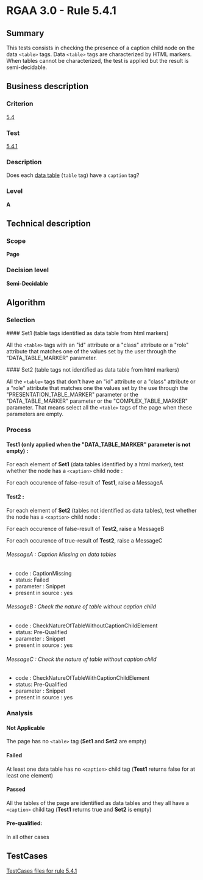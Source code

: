 # RGAA 3.0 -  Rule 5.4.1

## Summary

This tests consists in checking the presence of a caption child node on the data `<table>` tags. Data `<table>` tags are characterized by HTML markers. When tables cannot be characterized, the test  is applied but the result is semi-decidable.

## Business description

### Criterion

[5.4](http://asqatasun.github.io/RGAA--3.0--EN/RGAA3.0_Criteria_English_version_v1.html#crit-5-4)

### Test

[5.4.1](http://asqatasun.github.io/RGAA--3.0--EN/RGAA3.0_Criteria_English_version_v1.html#test-5-4-1)

### Description
Does each <a href="http://asqatasun.github.io/RGAA--3.0--EN/RGAA3.0_Glossary_English_version_v1.html#mTabDonnee">data
  table</a> (<code>table</code> tag) have a <code>caption</code> tag? 


### Level

**A**

## Technical description

### Scope

**Page**

### Decision level

**Semi-Decidable**

## Algorithm

### Selection

#### Set1 (table tags identified as data table from html markers)

All the `<table>` tags with an "id" attribute or a "class" attribute or a
"role" attribute that matches one of the values set by the user through
the "DATA_TABLE_MARKER" parameter.

#### Set2 (table tags not identified as data table from html markers)

All the `<table>` tags that don't have an "id" attribute or a "class"
attribute or a "role" attribute that matches one the values set by the
use through the "PRESENTATION_TABLE_MARKER" parameter or the
"DATA_TABLE_MARKER" parameter or the "COMPLEX_TABLE_MARKER" parameter. That means select all the `<table>` tags of
the page when these parameters are empty.

### Process

#### Test1 (only applied when the "DATA_TABLE_MARKER" parameter is not empty) :

For each element of **Set1** (data tables identified by a html marker), test whether the node has a `<caption>` child node :

For each occurence of false-result of **Test1**, raise a MessageA

#### Test2 :

For each element of **Set2** (tables not identified as data tables), test whether the node has a `<caption>` child node :

For each occurence of false-result of **Test2**, raise a MessageB

For each occurence of true-result of **Test2**, raise a MessageC

###### MessageA : Caption Missing on data tables

-   code : CaptionMissing
-   status: Failed
-   parameter : Snippet
-   present in source : yes

###### MessageB : Check the nature of table without caption child

-   code : CheckNatureOfTableWithoutCaptionChildElement
-   status: Pre-Qualified
-   parameter : Snippet
-   present in source : yes

###### MessageC : Check the nature of table without caption child

-   code : CheckNatureOfTableWithCaptionChildElement
-   status: Pre-Qualified
-   parameter : Snippet
-   present in source : yes

### Analysis

#### Not Applicable

The page has no `<table>` tag (**Set1** and **Set2** are empty)

#### Failed

At least one data table has no `<caption>` child tag (**Test1** returns false for at least one element)

#### Passed

All the tables of the page are identified as data tables and they all have a `<caption>` child tag (**Test1** returns true and **Set2** is empty)

#### Pre-qualified:

In all other cases



##  TestCases 

[TestCases files for rule 5.4.1](https://github.com/Asqatasun/Asqatasun/tree/master/rules/rules-rgaa3.0/src/test/resources/testcases/rgaa30/Rgaa30Rule050401/) 



